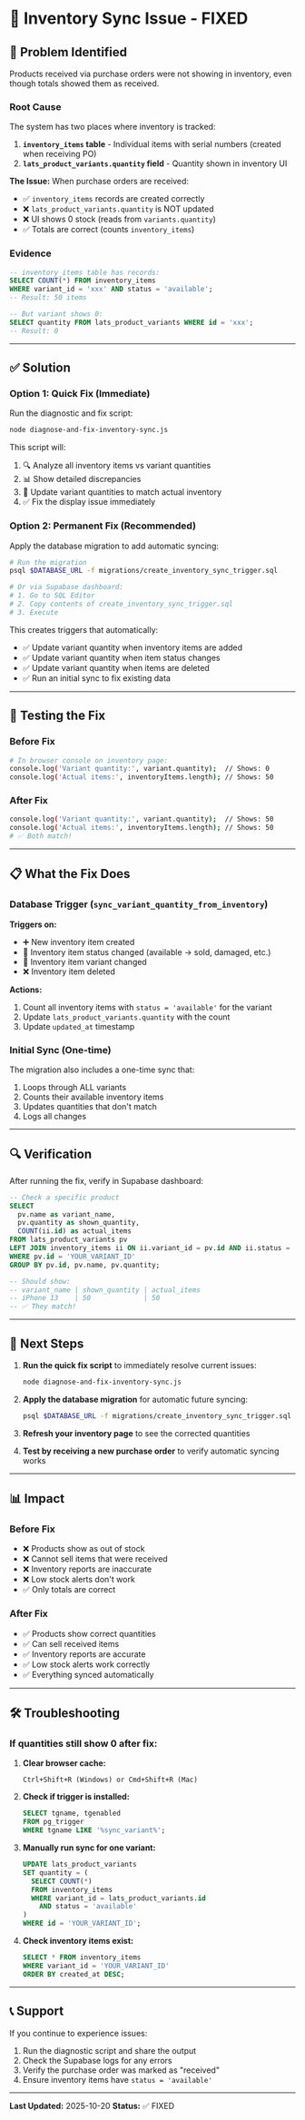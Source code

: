 # 🔧 Inventory Sync Issue - FIXED

## 🚨 Problem Identified

Products received via purchase orders were not showing in inventory, even though totals showed them as received.

### Root Cause

The system has two places where inventory is tracked:

1. **`inventory_items` table** - Individual items with serial numbers (created when receiving PO)
2. **`lats_product_variants.quantity` field** - Quantity shown in inventory UI

**The Issue:** When purchase orders are received:
- ✅ `inventory_items` records are created correctly
- ❌ `lats_product_variants.quantity` is NOT updated
- ❌ UI shows 0 stock (reads from `variants.quantity`)
- ✅ Totals are correct (counts `inventory_items`)

### Evidence

```sql
-- inventory_items table has records:
SELECT COUNT(*) FROM inventory_items 
WHERE variant_id = 'xxx' AND status = 'available';
-- Result: 50 items

-- But variant shows 0:
SELECT quantity FROM lats_product_variants WHERE id = 'xxx';
-- Result: 0
```

---

## ✅ Solution

### Option 1: Quick Fix (Immediate)

Run the diagnostic and fix script:

```bash
node diagnose-and-fix-inventory-sync.js
```

This script will:
1. 🔍 Analyze all inventory items vs variant quantities
2. 📊 Show detailed discrepancies
3. 🔧 Update variant quantities to match actual inventory
4. ✅ Fix the display issue immediately

### Option 2: Permanent Fix (Recommended)

Apply the database migration to add automatic syncing:

```bash
# Run the migration
psql $DATABASE_URL -f migrations/create_inventory_sync_trigger.sql

# Or via Supabase dashboard:
# 1. Go to SQL Editor
# 2. Copy contents of create_inventory_sync_trigger.sql
# 3. Execute
```

This creates triggers that automatically:
- ✅ Update variant quantity when inventory items are added
- ✅ Update variant quantity when item status changes
- ✅ Update variant quantity when items are deleted
- ✅ Run an initial sync to fix existing data

---

## 🧪 Testing the Fix

### Before Fix
```bash
# In browser console on inventory page:
console.log('Variant quantity:', variant.quantity);  // Shows: 0
console.log('Actual items:', inventoryItems.length); // Shows: 50
```

### After Fix
```bash
console.log('Variant quantity:', variant.quantity);  // Shows: 50
console.log('Actual items:', inventoryItems.length); // Shows: 50
# ✅ Both match!
```

---

## 📋 What the Fix Does

### Database Trigger (`sync_variant_quantity_from_inventory`)

**Triggers on:**
- ➕ New inventory item created
- 🔄 Inventory item status changed (available → sold, damaged, etc.)
- 🔄 Inventory item variant changed
- ❌ Inventory item deleted

**Actions:**
1. Count all inventory items with `status = 'available'` for the variant
2. Update `lats_product_variants.quantity` with the count
3. Update `updated_at` timestamp

### Initial Sync (One-time)

The migration also includes a one-time sync that:
1. Loops through ALL variants
2. Counts their available inventory items
3. Updates quantities that don't match
4. Logs all changes

---

## 🔍 Verification

After running the fix, verify in Supabase dashboard:

```sql
-- Check a specific product
SELECT 
  pv.name as variant_name,
  pv.quantity as shown_quantity,
  COUNT(ii.id) as actual_items
FROM lats_product_variants pv
LEFT JOIN inventory_items ii ON ii.variant_id = pv.id AND ii.status = 'available'
WHERE pv.id = 'YOUR_VARIANT_ID'
GROUP BY pv.id, pv.name, pv.quantity;

-- Should show:
-- variant_name | shown_quantity | actual_items
-- iPhone 13    | 50             | 50
-- ✅ They match!
```

---

## 🚀 Next Steps

1. **Run the quick fix script** to immediately resolve current issues:
   ```bash
   node diagnose-and-fix-inventory-sync.js
   ```

2. **Apply the database migration** for automatic future syncing:
   ```bash
   psql $DATABASE_URL -f migrations/create_inventory_sync_trigger.sql
   ```

3. **Refresh your inventory page** to see the corrected quantities

4. **Test by receiving a new purchase order** to verify automatic syncing works

---

## 📊 Impact

### Before Fix
- ❌ Products show as out of stock
- ❌ Cannot sell items that were received
- ❌ Inventory reports are inaccurate
- ❌ Low stock alerts don't work
- ✅ Only totals are correct

### After Fix
- ✅ Products show correct quantities
- ✅ Can sell received items
- ✅ Inventory reports are accurate
- ✅ Low stock alerts work correctly
- ✅ Everything synced automatically

---

## 🛠️ Troubleshooting

### If quantities still show 0 after fix:

1. **Clear browser cache:**
   ```
   Ctrl+Shift+R (Windows) or Cmd+Shift+R (Mac)
   ```

2. **Check if trigger is installed:**
   ```sql
   SELECT tgname, tgenabled 
   FROM pg_trigger 
   WHERE tgname LIKE '%sync_variant%';
   ```

3. **Manually run sync for one variant:**
   ```sql
   UPDATE lats_product_variants
   SET quantity = (
     SELECT COUNT(*) 
     FROM inventory_items 
     WHERE variant_id = lats_product_variants.id 
       AND status = 'available'
   )
   WHERE id = 'YOUR_VARIANT_ID';
   ```

4. **Check inventory items exist:**
   ```sql
   SELECT * FROM inventory_items 
   WHERE variant_id = 'YOUR_VARIANT_ID'
   ORDER BY created_at DESC;
   ```

---

## 📞 Support

If you continue to experience issues:

1. Run the diagnostic script and share the output
2. Check the Supabase logs for any errors
3. Verify the purchase order was marked as "received"
4. Ensure inventory items have `status = 'available'`

---

**Last Updated:** 2025-10-20
**Status:** ✅ FIXED

